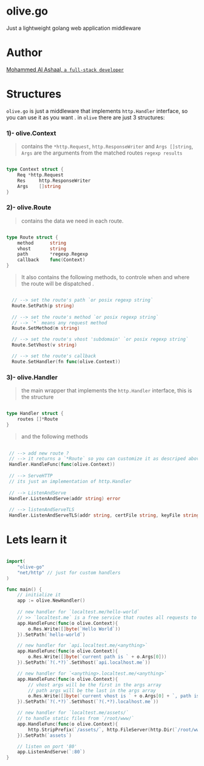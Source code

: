 # olive.go
Just a lightweight golang web application middleware

# Author
[Mohammed Al Ashaal, `a full-stack developer`](http://www.alash3al.xyz)

# Structures
`olive.go` is just a middleware that implements `http.Handler` interface, so you can use it as you want .
in `olive` there are just 3 structures:

### 1)- olive.Context
> contains the `*http.Request`, `http.ResponseWriter` and `Args []string`,  
> `Args` are the arguments from the matched routes `regexp results`

```go

type Context struct {
	Req	*http.Request
	Res 	http.ResponseWriter
	Args	[]string
}

```

### 2)- olive.Route
> contains the data we need in each route.  

```go

type Route struct {
	method		string
	vhost		string
	path		*regexp.Regexp
	callback	func(Context)
}

```

> It also contains the following methods, to controle when and where the route will be dispatched .

```go

  // --> set the route's path `or posix regexp string`
  Route.SetPath(p string)
  
  // --> set the route's method `or posix regexp string`
  // --> `*` means any request method
  Route.SetMethod(m string)

  // --> set the route's vhost 'subdomain' `or posix regexp string`
  Route.SetVhost(v string)

  // --> set the route's callback
  Route.SetHandler(fn func(olive.Context))

```

### 3)- olive.Handler
> the main wrapper that implements the `http.Handler` interface, this is the structure  

```go

type Handler struct {
	routes []*Route
}

```

> and the following methods

```go
 
 // --> add new route ?
 // --> it returns a `*Route` so you can customize it as descriped above
 Handler.HandleFunc(func(olive.Context))
 
 // --> ServeHTTP
 // its just an implementation of http.Handler
 
 // --> ListenAndServe
 Handler.ListenAndServe(addr string) error
 
 // --> listenAndServeTLS
 Handler.ListenAndServeTLS(addr string, certFile string, keyFile string) error
```

# Lets learn it

```go

import(
	"olive-go"
	"net/http" // just for custom handlers
)

func main() {
	// initialize it
	app := olive.NewHandler()
	
	// new handler for `localtest.me/hello-world`
	// >> `localtest.me` is a free service that routes all requests to your own `localhost`
	app.HandleFunc(func(o olive.Context){
		o.Res.Write([]byte(`Hello World`))
	}).SetPath(`hello-world`)

	// new handler for `api.localtest.me/<anything>`
	app.HandleFunc(func(o olive.Context){
		o.Res.Write([]byte(`current path is ` + o.Args[0]))
	}).SetPath(`?(.*?)`.SetVhost(`api.localhost.me`))

	// new handler for `<anything>.localtest.me/<anything>`
	app.HandleFunc(func(o olive.Context){
		// vhost args will be the first in the args array
		// path args will be the last in the args array
		o.Res.Write([]byte(`current vhost is ` + o.Args[0] + `, path is ` + o.Args[1]))
	}).SetPath(`?(.*?)`.SetVhost(`?(.*?).localhost.me`))

	// new handler for `localtest.me/assets/` 
	// to handle static files from `/root/www/`
	app.HandleFunc(func(o olive.Context){
		http.StripPrefix(`/assets/`, http.FileServer(http.Dir(`/root/www/`))).ServeHTTP(c.Res, c.Req)
	}).SetPath(`assets`)

	// listen on port '80'
	app.ListenAndServe(`:80`)
}

```
